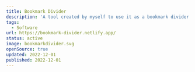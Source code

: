```yaml
---
title: Bookmark Divider
description: 'A tool created by myself to use it as a bookmark divider between my favicon bookmarks.'
tags:
  - Software
url: https://bookmark-divider.netlify.app/
status: active
image: bookmarkdivider.svg
openSource: true
updated: 2022-12-01
published: 2022-12-01
---
```

